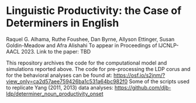 # Linguistic Productivity: the Case of Determiners in English
Raquel G. Alhama, Ruthe Foushee, Dan Byrne, Allyson Ettinger, Susan Goldin-Meadow and Afra Alishahi
To appear in Proceedings of IJCNLP-AACL 2023.
Link to the paper: TBD

This repository archives the code for the computational model and simulations reported above.
The code for pre-processing the LDP corus and for the behavioral analyses can be found at: https://osf.io/s2jnm/?view_only=ca2d57aee759426ba1c531a64bc982f0 
Some of the scripts used to replicate Yang (2011, 2013) data analyses: https://github.com/djb-ldp/determiner_noun_productivity_onset
